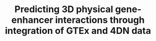 ---
affilliation: UNIVERSITY OF ILLINOIS AT CHICAGO
description: 'We will develop computational tools that facilitate investigation of
  the fundamental relationship between gene expression and genome topology. Specifically,
  we will develop machine learning tools that can link enhancer and its targeted gene
  at genome wide scale. The ability of establishing relationship between enhancers
  and their target genes is critically important, as it will aid in our understanding
  of gene regulation and in establishing the relationship between noncoding risk variants
  from GWAS studies to potential causal genes. Our approach will be based on 3D polymer
  models of chromatin interactions derived from Hi-C data in the common fund 4D Nucleome
  (4DN) database, and will integrate data from the common fund supported Genotype-Tissue
  Expression (GTEx) databaseas, as well as data from ENCODE database. We will 1) construct
  a database of trusted high- quality database of candidate enhancer-gene target pairs.
  We will then 2) use this database to train a machine learning predictor that can
  predict enhancer-gene target pairs at genome wide scale. For 1), we will develop
  a pipeline to identify a small set of critical specific chromatin 3D interactions
  through simulation of large scale folding of 3D chromatin ensembles. The small set
  of specific interactions will be tested for sufficiency of chromatin folding. We
  will then identify computationally enhancers based on epigenetic histone modifications
  and chromatin accessibility data from ENCODE as well as the Roadmap Epigenomics
  Project. We will then select enhancers containing eQTLs from the GTEx databases,
  which are known to affect the expression of the target gene. The end result will
  be a high- quality and trustworthy database of enhance-gene pairs, which will be
  provided by the predicted critical specific 3D physical chromatin interactions connecting
  the eQTL-containing enhancer and the target gene. For 2), we will develop a machine-learning
  predictor that predicts enhancer-gene interactions from genomic, epigenomic, and
  Hi-C data at genome-wide scale. We will combine epigenetic data with genomic information
  (such as sequence motifs of TFs) as features. We will then train a machine learning
  predictor through hold-outs and cross-validations of the constructed database of
  enhancer-target gene pairs from 1). The efficacy of the predictor will then be assessed
  with the gold-standard of the CRISPRi-FlowFISH data. We will then carry out large
  scale computational and will construct databases of predicted enhancer-gene relationship
  for selected cell types. Overall, we will demonstrate significant added-power of
  integrating two important Common Fund data resources and will provide tools to facilitate
  understanding the relationship between genome topology and gene expression. Our
  computational tools will lead to new insight into the relationship of genome structure
  and genome function important for improving human health. '
end_date: '2025-09-19T12:00:00-04:00'
grant_num: R03OD036492
pi: LIANG, JIE
title: Predicting 3D physical gene-enhancer interactions through integration of GTEx
  and 4DN data
---